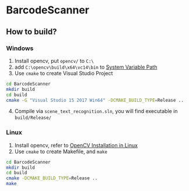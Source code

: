 # BarcodeScanner

How to build?
--------
### Windows
1. Install opencv, put `opencv/` to `C:\`
2. add `C:\opencv\build\x64\vc14\bin` to [System Variable Path](https://www.computerhope.com/issues/ch000549.htm)
3. Use `cmake` to create Visual Studio Project
```sh
cd BarcodeScanner
mkdir build
cd build
cmake -G "Visual Studio 15 2017 Win64" -DCMAKE_BUILD_TYPE=Release ..
```
4. Compile via `scene_text_recognition.sln`, you will find executable in `build/Release/`


### Linux 
1. Install opencv, refer to [OpenCV Installation in Linux](https://docs.opencv.org/2.4/doc/tutorials/introduction/linux_install/linux_install.html)
2. Use `cmake` to create Makefile, and `make`
```sh
cd BarcodeScanner
mkdir build
cd build
cmake -DCMAKE_BUILD_TYPE=Release ..
make
```